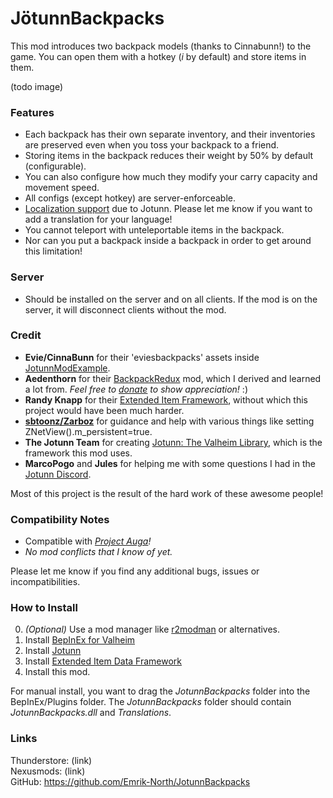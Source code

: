 # JötunnBackpacks

This mod introduces two backpack models (thanks to Cinnabunn!) to the game. You can open them with a hotkey (_i_ by default) and store items in them.

(todo image)

### Features
* Each backpack has their own separate inventory, and their inventories are preserved even when you toss your backpack to a friend.
* Storing items in the backpack reduces their weight by 50% by default (configurable).
* You can also configure how much they modify your carry capacity and movement speed.
* All configs (except hotkey) are server-enforceable.
* [Localization support](https://valheim-modding.github.io/Jotunn/tutorials/localization.html#example-json-file) due to Jotunn. Please let me know if you want to add a translation for your language!
* You cannot teleport with unteleportable items in the backpack.
* Nor can you put a backpack inside a backpack in order to get around this limitation!

### Server
* Should be installed on the server and on all clients. If the mod is on the server, it will disconnect clients without the mod.

### Credit
 * **Evie/CinnaBunn** for their 'eviesbackpacks' assets inside [JotunnModExample](https://github.com/Valheim-Modding/JotunnModExample/tree/master/JotunnModExample/AssetsEmbedded).
 * **Aedenthorn** for their [BackpackRedux](https://www.nexusmods.com/valheim/mods/1333) mod, which I derived and learned a lot from. _Feel free to [donate](https://www.nexusmods.com/valheim/users/18901754) to show appreciation!_ :)
 * **Randy Knapp** for their [Extended Item Framework](https://github.com/RandyKnapp/ValheimMods/tree/main/ExtendedItemDataFramework), without which this project would have been much harder.
 * **[sbtoonz/Zarboz](https://github.com/VMP-Valheim/Back_packs)** for guidance and help with various things like setting ZNetView().m_persistent=true.
 * **The Jotunn Team** for creating [Jotunn: The Valheim Library](https://valheim-modding.github.io/Jotunn/index.html), which is the framework this mod uses.
 * **MarcoPogo** and **Jules** for helping me with some questions I had in the [Jotunn Discord](https://discord.gg/DdUt6g7gyA).

Most of this project is the result of the hard work of these awesome people!


### Compatibility Notes
 * Compatible with _[Project Auga](https://projectauga.com/)!_
 * _No mod conflicts that I know of yet._

Please let me know if you find any additional bugs, issues or incompatibilities.

### How to Install
0. _(Optional)_ Use a mod manager like [r2modman](https://valheim.thunderstore.io/package/ebkr/r2modman/) or alternatives.
1. Install [BepInEx for Valheim](https://valheim.thunderstore.io/package/denikson/BepInExPack_Valheim/)
2. Install [Jotunn](https://valheim.thunderstore.io/package/ValheimModding/Jotunn/)
3. Install [Extended Item Data Framework](https://valheim.thunderstore.io/package/RandyKnapp/ExtendedItemDataFramework/)
4. Install this mod.

For manual install, you want to drag the _JotunnBackpacks_ folder into the BepInEx/Plugins folder. The _JotunnBackpacks_ folder should contain _JotunnBackpacks.dll_ and _Translations_.

### Links
Thunderstore: (link)  
Nexusmods: (link)  
GitHub: https://github.com/Emrik-North/JotunnBackpacks  
